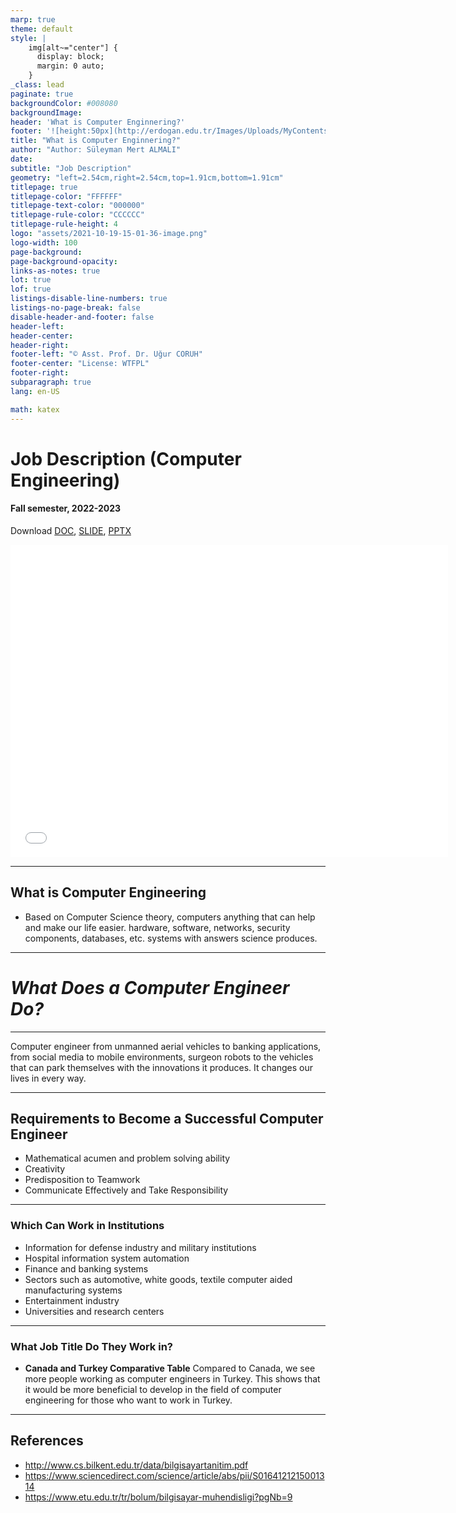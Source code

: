 ```yaml
---
marp: true
theme: default
style: |
    img[alt~="center"] {
      display: block;
      margin: 0 auto;
    }
_class: lead
paginate: true
backgroundColor: #008080
backgroundImage: 
header: 'What is Computer Enginnering?'
footer: '![height:50px](http://erdogan.edu.tr/Images/Uploads/MyContents/L_379-20170718142719217230.jpg) RTEU'
title: "What is Computer Enginnering?"
author: "Author: Süleyman Mert ALMALI"
date:
subtitle: "Job Description"
geometry: "left=2.54cm,right=2.54cm,top=1.91cm,bottom=1.91cm"
titlepage: true
titlepage-color: "FFFFFF"
titlepage-text-color: "000000"
titlepage-rule-color: "CCCCCC"
titlepage-rule-height: 4
logo: "assets/2021-10-19-15-01-36-image.png"
logo-width: 100 
page-background:
page-background-opacity:
links-as-notes: true
lot: true
lof: true
listings-disable-line-numbers: true
listings-no-page-break: false
disable-header-and-footer: false
header-left:
header-center:
header-right:
footer-left: "© Asst. Prof. Dr. Uğur CORUH"
footer-center: "License: WTFPL"
footer-right:
subparagraph: true
lang: en-US 

math: katex
---
```


<!-- _backgroundColor: LightGray -->

<!-- _color: #008080 -->

<!-- paginate: false -->

# Job Description (Computer Engineering)

#### Fall semester, 2022-2023

Download [DOC](week-1.en.md_doc.pdf), [SLIDE](week-1.en.md_slide.pdf), [PPTX](week-1.en.md_slide.pptx)

<iframe width=700, height=500 frameBorder=0 src="../week-1.en.md_slide.html"></iframe>

---

<!-- paginate: true -->

## What is Computer Engineering

- Based on Computer Science theory, computers
anything that can help and make our life easier.
hardware, software, networks, security
components, databases, etc. systems with answers
science produces.

---

# *What Does a Computer Engineer Do?*

---

Computer engineer from unmanned aerial vehicles to banking applications,
from social media to mobile environments, surgeon robots
to the vehicles that can park themselves with the innovations it produces.
It changes our lives in every way.

  
 
---

## Requirements to Become a Successful Computer Engineer
- Mathematical acumen and problem solving ability
- Creativity
- Predisposition to Teamwork
- Communicate Effectively and Take Responsibility

---

### Which Can Work in Institutions

- Information for defense industry and military institutions  
- Hospital information system automation
- Finance and banking systems
- Sectors such as automotive, white goods, textile
computer aided manufacturing systems
- Entertainment industry
- Universities and research centers

---

### What Job Title Do They Work in?

- **Canada and Turkey Comparative Table**
Compared to Canada, we see more people working as computer engineers in Turkey. This shows that it would be more beneficial to develop in the field of computer engineering for those who want to work in Turkey.

---

## References

- http://www.cs.bilkent.edu.tr/data/bilgisayartanitim.pdf
- https://www.sciencedirect.com/science/article/abs/pii/S0164121215001314
- https://www.etu.edu.tr/tr/bolum/bilgisayar-muhendisligi?pgNb=9
